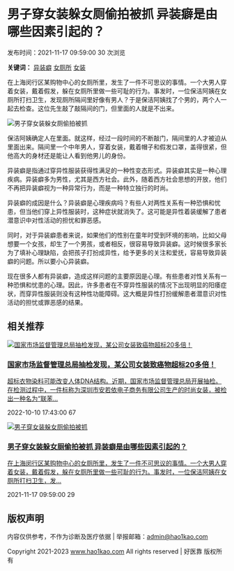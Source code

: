 # 男子穿女装躲女厕偷拍被抓 异装癖是由哪些因素引起的？

发布时间：2021-11-17 09:59:00 30 次浏览

**关键词：** [异装癖](https://www.hao1kao.com/article/search-keyword-%E5%BC%82%E8%A3%85%E7%99%96.html) [女厕所](https://www.hao1kao.com/article/search-keyword-%E5%A5%B3%E5%8E%95%E6%89%80.html) [女装](https://www.hao1kao.com/article/search-keyword-%E5%A5%B3%E8%A3%85.html)

在上海闵行区某购物中心的女厕所里，发生了一件不可思议的事情。一个大男人穿着女装，戴着假发，躲在女厕所里做一些可耻的行为。事发时，一位保洁阿姨在女厕所打扫卫生，发现厕所隔间里好像有男人？于是保洁阿姨找了个男的，两个人一起去检查。这位先生敲了敲隔间的门，但里面的人就是不出来。

![男子穿女装躲女厕偷拍被抓](https://img.hao1kao.com/202402/a908d7fb56620fc.jpeg)

保洁阿姨确定人在里面。就这样，经过一段时间的不断敲门，隔间里的人才被迫从里面出来。隔间里一个中年男人，穿着女装，戴着帽子和假发口罩，盖得很紧，但他高大的身材还是能让人看到他男儿的身份。

异装癖是指通过穿异性服装获得性满足的一种性变态形式。异装癖其实是一种心理疾病。异装癖多为男性，尤其是西方社会。此外，随着西方社会思想的开放，他们不再把异装癖视为一种异常行为，而是一种特立独行的时尚。

异装癖的成因是什么？异装癖是心理疾病吗？有些人对两性关系有一种恐惧和忧患，但当他们穿上异性服装时，这种症状就消失了。这可能是异性着装缓解了患者潜意识中对性活动的担忧和罪恶感。

同时，对于异装癖患者来说，如果他们的性别在童年时受到环境的影响，比如父母想要一个女孩，却生了一个男孩，或者相反，很容易导致异装癖。这时候很多家长为了填补心理缺陷，会把孩子打扮成异性，给予更多的关注和爱抚，容易导致异装癖的问题。所以要小心异装癖。

现在很多人都有异装癖，造成这样问题的主要原因是心理。有些患者对性关系有一种恐惧和忧患的心理。因此，许多患者在不穿异性服装的情况下出现明显的阳痿症状，而穿异性服装则没有这种性功能障碍。这大概是异性打扮缓解患者潜意识对性活动的担忧或罪恶感的结果。

## 相关推荐

[![国家市场监督管理总局抽检发现，某公司女装致癌物超标20多倍！](https://img.hao1kao.com/202402/e30c714dc315659.jpeg)](https://www.hao1kao.com/article/1947.html)

### [国家市场监督管理总局抽检发现，某公司女装致癌物超标20多倍！](https://www.hao1kao.com/article/1947.html)

[超标衣物染料可能改变人体DNA结构。近期，国家市场监督管理总局开展抽检。在检测过程中，一件标称为深圳市安若依电子商务有限公司生产的时尚女装，被检出一种名为“联苯...](https://www.hao1kao.com/article/1947.html)

2022-10-10 17:43:00 67

[![男子穿女装躲女厕偷拍被抓](https://img.hao1kao.com/202402/0e785d3c0666f22.jpeg)](https://www.hao1kao.com/article/1110.html)

### [男子穿女装躲女厕偷拍被抓 异装癖是由哪些因素引起的？](https://www.hao1kao.com/article/1110.html)

[在上海闵行区某购物中心的女厕所里，发生了一件不可思议的事情。一个大男人穿着女装，戴着假发，躲在女厕所里做一些可耻的行为。事发时，一位保洁阿姨在女厕所打扫卫生，发...](https://www.hao1kao.com/article/1110.html)

2021-11-17 09:59:00 29

## 版权声明

内容仅供参考，不作为诊断及医疗依据 | 举报邮箱：admin@hao1kao.com 

Copyright 2021-2023 www.hao1kao.com All rights reserved | 好医靠 版权所有
<!-- tcd_original_link https://hao1kao.com/article/1110.html -->
